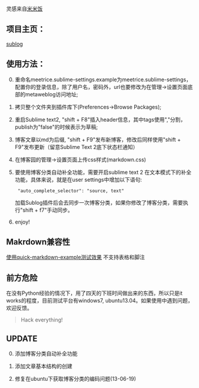 <!--sublog
{
    "title":"Sublog: 在Sublime Text 2中用Makrdown发表博客",
    "category":"",
    "tags":"",
    "publish":"true",
    "blog_id":"3120994"
}
sublog-->



灵感来自[米米饭](http://www.cnblogs.com/meetrice/archive/2013/02/14/2911238.html)

## 项目主页：
[sublog](https://github.com/AmongOthers/sublog)


## 使用方法：

0. 重命名meetrice.sublime-settings.example为meetrice.sublime-settings，配置你的登录信息，除了用户名，密码外，url也要修改为在管理->设置页面底部的metaweblog访问地址;

0. 拷贝整个文件夹到插件库下(Preferences->Browse Packages);

0. 重启Sublime text2, "shift + F8"插入header信息，其中tags使用","分割，publish为"false"的时候表示为草稿;

0. 博客文章以md为后缀, "shift + F9"发布新博客，修改后同样使用"shift + F9"发布更新（留意Sublime Text 2底下状态栏通知）

0. 在博客园的管理->设置页面上传css样式(markdown.css)

0. 要使用博客分类自动补全功能，需要开启sublime text 2 在文本模式下的补全功能，具体来说，就是在user settings中增加以下语句:

		"auto_complete_selector": "source, text"
	加载Sublog插件后会去同步一次博客分类，如果你修改了博客分类，需要执行"shift + f7"手动同步。

0. enjoy!

## Makrdown兼容性
[使用quick-markdown-example测试效果](http://www.cnblogs.com/zhengwenwei/archive/2013/06/05/3118185.html) 不支持表格和脚注

## 前方危险
在没有Python经验的情况下，用了四天的下班时间做出来的东西，所以只是it works的程度，目前测试平台有windows7, ubuntu13.04。如果使用中遇到问题，欢迎反馈。

> Hack everything!

## UPDATE

0. 添加博客分类自动补全功能

0. 添加文章基本结构的创建

0. 修复在ubuntu下获取博客分类的编码问题(13-06-19)